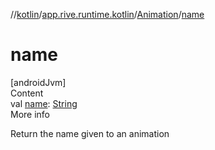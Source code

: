 //[kotlin](../../../index.md)/[app.rive.runtime.kotlin](../index.md)/[Animation](index.md)/[name](name.md)



# name  
[androidJvm]  
Content  
val [name](name.md): [String](https://kotlinlang.org/api/latest/jvm/stdlib/kotlin/-string/index.html)  
More info  


Return the name given to an animation

  



